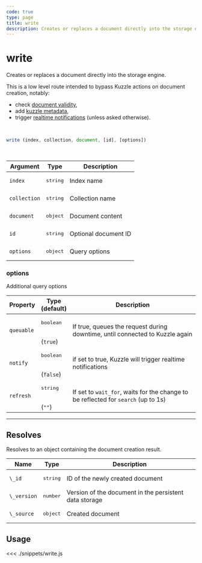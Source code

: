 ```yaml
---
code: true
type: page
title: write
description: Creates or replaces a document directly into the storage engine.
---
```


# write

<SinceBadge version="6.2.0" />

<SinceBadge version="Kuzzle 1.8.0" />

Creates or replaces a document directly into the storage engine.

This is a low level route intended to bypass Kuzzle actions on document creation, notably:
  - check [document validity](/core/1/guides/essentials/data-validation),
  - add [kuzzle metadata](/core/1/guides/essentials/document-metadata),
  - trigger [realtime notifications](/core/1/guides/essentials/real-time) (unless asked otherwise).

<br/>

```js
write (index, collection, document, [id], [options])
```

<br/>

| Argument     | Type              | Description          |
| ------------ | ----------------- | -------------------- |
| `index`      | <pre>string</pre> | Index name           |
| `collection` | <pre>string</pre> | Collection name      |
| `document`   | <pre>object</pre> | Document content     |
| `id`         | <pre>string</pre> | Optional document ID |
| `options`    | <pre>object</pre> | Query options        |

### options

Additional query options

| Property   | Type<br/>(default)              | Description        |
| ---------- | ------------------------------- | ------------------ |
| `queuable` | <pre>boolean</pre><br/>(`true`) | If true, queues the request during downtime, until connected to Kuzzle again |
| `notify` | <pre>boolean</pre><br/>(`false`) | if set to true, Kuzzle will trigger realtime notifications |
| `refresh`  | <pre>string</pre><br/>(`""`)    | If set to `wait_for`, waits for the change to be reflected for `search` (up to 1s) |

---

## Resolves

Resolves to an object containing the document creation result.

| Name      | Type              | Description                                            |
| --------- | ----------------- | ------------------------------------------------------ |
| `\_id`      | <pre>string</pre> | ID of the newly created document                       |
| `\_version` | <pre>number</pre> | Version of the document in the persistent data storage |
| `\_source`  | <pre>object</pre> | Created document                         

## Usage

<<< ./snippets/write.js
